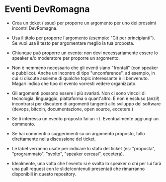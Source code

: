 # Eventi DevRomagna

- Crea un ticket (issue) per proporre un argomento per uno dei prossimi
  incontri DevRomagna.

- Usa il titolo per proporre l'argomento (esempio: "Git per principianti"). 
  Se vuoi usa il testo per argomentare meglio la tua proposta.

- Chiunque può proporre un evento: non devi necessariamente essere lo speaker
  e/o moderatore per proporre un argomento. 
  
- Non è nemmeno necessario che gli eventi siano "frontali" (con speaker
  e pubblico). Anche un incontro di tipo "unconference", ad esempio, in cui 
  si discute assieme di qualche topic interessante è il benvenuto. Magari
  indica che tipo di evento vorresti vedere organizzato.

- Gli argomenti possono essere i più svariati. Non ci sono vincoli di
  tecnologia, linguaggio, piattaforma o quant'altro. E non è escluso (anzi!)
  incontrarsi per discutere di argomenti tangenti allo sviluppo del software
  (devops, bitcoin, documentazione, open source, eccetera.)

- Se ti interessa un evento proposto fai un `+1`. Eventualmente aggiungi un 
  commento.

- Se hai commenti o suggerimenti su un argomento proposto, fallo direttamente
  nella discussione del ticket.

- Le label verranno usate per indicare lo stato del ticket (es: "proposta",
    "programmato", "svolto", "speaker cercasi", eccetera).

- Idealmente, una volta che l'evento si è svolto lo speaker o chi per lui farà
  una pull request con le slide/contenuti presentati che rimarranno
  disponibili in questo repository.
